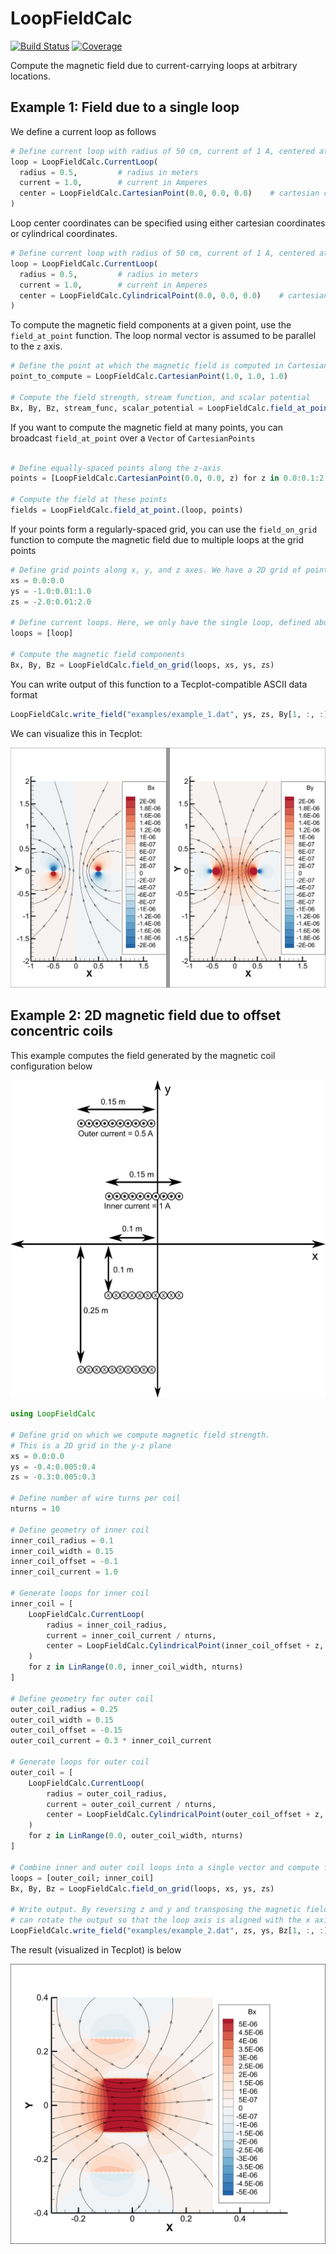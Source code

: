 # LoopFieldCalc

[![Build Status](https://travis-ci.com/archermarx/LoopFieldCalc.jl.svg?branch=master)](https://travis-ci.com/archermarx/LoopFieldCalc.jl)
[![Coverage](https://codecov.io/gh/archermarx/LoopFieldCalc.jl/branch/master/graph/badge.svg)](https://codecov.io/gh/archermarx/LoopFieldCalc.jl)

Compute the magnetic field due to current-carrying loops at arbitrary locations.

## Example 1: Field due to a single loop

We define a current loop as follows

```julia
# Define current loop with radius of 50 cm, current of 1 A, centered at the origin
loop = LoopFieldCalc.CurrentLoop(
  radius = 0.5,         # radius in meters
  current = 1.0,        # current in Amperes
  center = LoopFieldCalc.CartesianPoint(0.0, 0.0, 0.0)    # cartesian coordinates of the loop center
)
```

Loop center coordinates can be specified using either cartesian coordinates or cylindrical coordinates.

```julia
# Define current loop with radius of 50 cm, current of 1 A, centered at the origin
loop = LoopFieldCalc.CurrentLoop(
  radius = 0.5,         # radius in meters
  current = 1.0,        # current in Amperes
  center = LoopFieldCalc.CylindricalPoint(0.0, 0.0, 0.0)    # cartesian coordinates of the loop center
)
```

To compute the magnetic field components at a given point, use the `field_at_point` function. The loop normal vector is assumed to be parallel to the `z` axis.

```julia
# Define the point at which the magnetic field is computed in Cartesian space
point_to_compute = LoopFieldCalc.CartesianPoint(1.0, 1.0, 1.0)  

# Compute the field strength, stream function, and scalar potential
Bx, By, Bz, stream_func, scalar_potential = LoopFieldCalc.field_at_point(loop, point_to_compute)
```

If you want to compute the magnetic field at many points, you can broadcast `field_at_point` over a `Vector` of `CartesianPoints`

```julia

# Define equally-spaced points along the z-axis
points = [LoopFieldCalc.CartesianPoint(0.0, 0.0, z) for z in 0.0:0.1:2.0]

# Compute the field at these points
fields = LoopFieldCalc.field_at_point.(loop, points)

```

If your points form a regularly-spaced grid, you can use the `field_on_grid` function to compute the magnetic field due to multiple loops at the grid points

```julia
# Define grid points along x, y, and z axes. We have a 2D grid of points in the y-z plane.
xs = 0.0:0.0
ys = -1.0:0.01:1.0
zs = -2.0:0.01:2.0

# Define current loops. Here, we only have the single loop, defined above
loops = [loop]

# Compute the magnetic field components
Bx, By, Bz = LoopFieldCalc.field_on_grid(loops, xs, ys, zs)
```

You can write output of this function to a Tecplot-compatible ASCII data format
```julia
LoopFieldCalc.write_field("examples/example_1.dat", ys, zs, By[1, :, :], Bz[1, :, :])
```

We can visualize this in Tecplot:

![](https://github.com/archermarx/LoopFieldCalc.jl/blob/master/examples/example_1.png)


## Example 2: 2D magnetic field due to offset concentric coils

This example computes the field generated by the magnetic coil configuration below

![](https://github.com/archermarx/LoopFieldCalc.jl/blob/master/examples/example_2_setup.png)

```julia
using LoopFieldCalc

# Define grid on which we compute magnetic field strength.
# This is a 2D grid in the y-z plane
xs = 0.0:0.0
ys = -0.4:0.005:0.4
zs = -0.3:0.005:0.3

# Define number of wire turns per coil
nturns = 10

# Define geometry of inner coil
inner_coil_radius = 0.1
inner_coil_width = 0.15
inner_coil_offset = -0.1
inner_coil_current = 1.0

# Generate loops for inner coil
inner_coil = [
    LoopFieldCalc.CurrentLoop(
        radius = inner_coil_radius,
        current = inner_coil_current / nturns,
        center = LoopFieldCalc.CylindricalPoint(inner_coil_offset + z, 0.0, 0.0)
    )
    for z in LinRange(0.0, inner_coil_width, nturns)
]

# Define geometry for outer coil
outer_coil_radius = 0.25
outer_coil_width = 0.15
outer_coil_offset = -0.15
outer_coil_current = 0.3 * inner_coil_current

# Generate loops for outer coil
outer_coil = [
    LoopFieldCalc.CurrentLoop(
        radius = outer_coil_radius,
        current = outer_coil_current / nturns,
        center = LoopFieldCalc.CylindricalPoint(outer_coil_offset + z, 0.0, 0.0)
    )
    for z in LinRange(0.0, outer_coil_width, nturns)
]

# Combine inner and outer coil loops into a single vector and compute field
loops = [outer_coil; inner_coil]
Bx, By, Bz = LoopFieldCalc.field_on_grid(loops, xs, ys, zs)

# Write output. By reversing z and y and transposing the magnetic field matrices, we
# can rotate the output so that the loop axis is aligned with the x axis
LoopFieldCalc.write_field("examples/example_2.dat", zs, ys, Bz[1, :, :]', By[1, :, :]')
```

The result (visualized in Tecplot) is below

![](https://github.com/archermarx/LoopFieldCalc.jl/blob/master/examples/example_2.png)
